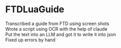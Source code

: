# FTDLuaGuide
Transcribed a guide from FTD using screen shots  
Wrote a script using OCR with the help of claude  
Put the text into an LLM and got it to write it into json  
Fixed up errors by hand  
